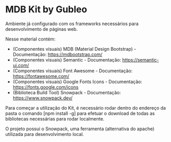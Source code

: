 # MDB Kit by Gubleo

Ambiente já configurado com os frameworks necessários para desenvolvimento de páginas web.

Nesse material contém:
- (Componentes visuais) MDB (Material Design Bootstrap) - Documentação: https://mdbootstrap.com/
- (Componentes visuais) Semantic - Documentação: https://semantic-ui.com/
- (Componentes visuais) Font Awesome - Documentação: https://fontawesome.com/
- (Componentes visuais) Google Fonts Icons - Documentação: https://fonts.google.com/icons
- (Biblioteca Build Tool) Snowpack - Documentação: https://www.snowpack.dev/

Para começar a utilização do Kit, é necessário rodar dentro do endereço da pasta o comando [npm install -g] para efetuar o download de todas as bibliotecas necessárias para rodar localmente.

O projeto possui o Snowpack, uma ferramenta (alternativa do apache) utilizada para desenvolvimento local.
